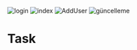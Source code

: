 ![login](https://user-images.githubusercontent.com/80206303/131150578-803b23eb-08ec-4df7-9a95-a82a7e7bed34.png)
![index](https://user-images.githubusercontent.com/80206303/131150601-7e66dd1c-00d3-449e-9de3-c435e04c4abe.png)
![AddUser](https://user-images.githubusercontent.com/80206303/131150614-67efede6-7dd8-47c1-b4a6-89fccec74155.png)
![güncelleme](https://user-images.githubusercontent.com/80206303/131150625-4218f7a8-6aa7-42a5-a919-87752c870802.png)
# Task
